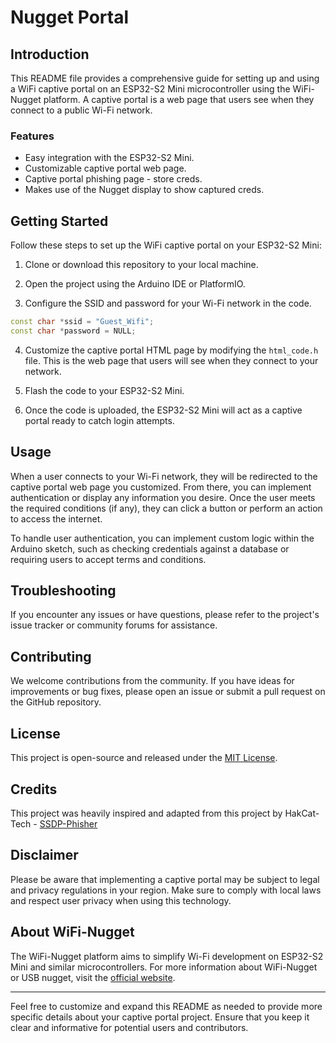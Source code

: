 # Nugget Portal

## Introduction

This README file provides a comprehensive guide for setting up and using a WiFi captive portal on an ESP32-S2 Mini microcontroller using the WiFi-Nugget platform. A captive portal is a web page that users see when they connect to a public Wi-Fi network.

### Features

- Easy integration with the ESP32-S2 Mini.
- Customizable captive portal web page.
- Captive portal phishing page - store creds.
- Makes use of the Nugget display to show captured creds.

## Getting Started

Follow these steps to set up the WiFi captive portal on your ESP32-S2 Mini:

1. Clone or download this repository to your local machine.

2. Open the project using the Arduino IDE or PlatformIO.

3. Configure the SSID and password for your Wi-Fi network in the code.

```cpp
const char *ssid = "Guest_Wifi";
const char *password = NULL;
```

4. Customize the captive portal HTML page by modifying the `html_code.h` file. This is the web page that users will see when they connect to your network.

5. Flash the code to your ESP32-S2 Mini.

6. Once the code is uploaded, the ESP32-S2 Mini will act as a captive portal ready to catch login attempts.

## Usage

When a user connects to your Wi-Fi network, they will be redirected to the captive portal web page you customized. From there, you can implement authentication or display any information you desire. Once the user meets the required conditions (if any), they can click a button or perform an action to access the internet.

To handle user authentication, you can implement custom logic within the Arduino sketch, such as checking credentials against a database or requiring users to accept terms and conditions.

## Troubleshooting

If you encounter any issues or have questions, please refer to the project's issue tracker or community forums for assistance.

## Contributing

We welcome contributions from the community. If you have ideas for improvements or bug fixes, please open an issue or submit a pull request on the GitHub repository.

## License

This project is open-source and released under the [MIT License](LICENSE).

## Credits

This project was heavily inspired and adapted from this project by HakCat-Tech - [SSDP-Phisher](https://github.com/HakCat-Tech/Nugget-SSDP-Phisher)

## Disclaimer

Please be aware that implementing a captive portal may be subject to legal and privacy regulations in your region. Make sure to comply with local laws and respect user privacy when using this technology.

## About WiFi-Nugget

The WiFi-Nugget platform aims to simplify Wi-Fi development on ESP32-S2 Mini and similar microcontrollers. For more information about WiFi-Nugget or USB nugget, visit the [official website](https://retia.io).

---

Feel free to customize and expand this README as needed to provide more specific details about your captive portal project. Ensure that you keep it clear and informative for potential users and contributors.
